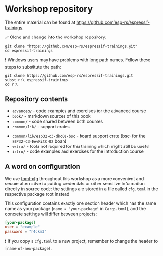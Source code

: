 # Workshop repository

The entire material can be found at <https://github.com/esp-rs/espressif-trainings>.

✅ Clone and change into the workshop repository:

```console
git clone "https://github.com/esp-rs/espressif-trainings.git"
cd espressif-trainings
```

❗ Windows users may have problems with long path names. Follow these steps to substitute the path:

```console
git clone https://github.com/esp-rs/espressif-trainings.git
subst r:\ espressif-trainings
cd r:\
```

## Repository contents

- `advanced/` - code examples and exercises for the advanced course
- `book/` - markdown sources of this book
- `common/` - code shared between both courses
- `common/lib/` - support crates
<!-- TODO: Rename bsc and update this line -->
- `common/lib/esp32-c3-dkc02-bsc` - board support crate (bsc) for the `ESP32-C3-DevKitC-02` board
- `extra/` - tools not required for this training which might still be useful
- `intro/` - code examples and exercises for the introduction course


## A word on configuration

We use [toml-cfg](https://github.com/jamesmunns/toml-cfg) throughout this workshop as a more convenient and secure alternative to putting credentials or other sensitive information directly in source code: the settings are stored in a file called `cfg.toml` in the respective package root instead

This configuration contains exactly one section header which has the same name as your package (`name = "your-package"` in `Cargo.toml`), and the concrete settings will differ between projects:

```toml
[your-package]
user = "example"
password = "h4ckm3"
```

❗ If you copy a `cfg.toml` to a new project, remember to change the header to `[name-of-new-package]`.
